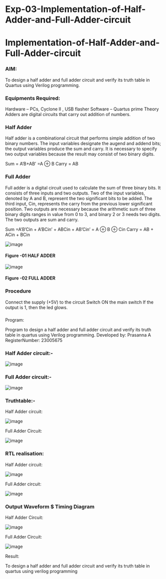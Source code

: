 # Exp-03-Implementation-of-Half-Adder-and-Full-Adder-circuit

# Implementation-of-Half-Adder-and-Full-Adder-circuit
### AIM:
To design a half adder and full adder circuit and verify its truth table in Quartus using Verilog programming.

### Equipments Required:
Hardware – PCs, Cyclone II , USB flasher
Software – Quartus prime
Theory
Adders are digital circuits that carry out addition of numbers.

### Half Adder
Half adder is a combinational circuit that performs simple addition of two binary numbers. The input variables designate the augend and addend bits; the output variables produce the sum and carry. It is necessary to specify two output variables because the result may consist of two binary digits.

Sum = A’B+AB’ =A ⊕ B Carry = AB

### Full Adder
Full adder is a digital circuit used to calculate the sum of three binary bits. It consists of three inputs and two outputs. Two of the input variables, denoted by A and B, represent the two significant bits to be added. The third input, Cin, represents the carry from the previous lower significant position. Two outputs are necessary because the arithmetic sum of three binary digits ranges in value from 0 to 3, and binary 2 or 3 needs two digits. The two outputs are sum and carry.

Sum =A’B’Cin + A’BCin’ + ABCin + AB’Cin’ = A ⊕ B ⊕ Cin Carry = AB + ACin + BCin

 ![image](https://user-images.githubusercontent.com/36288975/163552156-a13e5a56-c638-4110-97d9-8896907c8d25.png)

#### Figure -01 HALF ADDER 


![image](https://user-images.githubusercontent.com/36288975/163552057-b3547877-6d07-45b4-b7e0-bcfebfad9e1d.png)

#### Figure -02 FULL ADDER 

### Procedure

Connect the supply (+5V) to the circuit
Switch ON the main switch
If the output is 1, then the led glows.
### 
Program:

Program to design a half adder and full adder circuit and verify its truth table in quartus using Verilog programming.
Developed by: Prasanna A
RegisterNumber:  23005675

### Half Adder circuit:-

![image](https://github.com/prasanna-765/Exp-02-Implementation-of-Half-Adder-and-Full-Adder-circuit/assets/150009505/3a8f6d66-3b9a-4005-86be-204ce1e0d40b)

### Full Adder circuit:-

![image](https://github.com/prasanna-765/Exp-02-Implementation-of-Half-Adder-and-Full-Adder-circuit/assets/150009505/b4837e93-c59e-442b-a993-848894461044)

### Truthtable:-
Half Adder circuit:

![image](https://github.com/prasanna-765/Exp-02-Implementation-of-Half-Adder-and-Full-Adder-circuit/assets/150009505/18acde79-0bbe-464d-b170-300fc33692c4)

Full Adder Circuit:

![image](https://github.com/prasanna-765/Exp-02-Implementation-of-Half-Adder-and-Full-Adder-circuit/assets/150009505/701263e4-bb1e-425a-809c-e089def61dd1)

### RTL realisation:
Half Adder circuit:

![image](https://github.com/prasanna-765/Exp-02-Implementation-of-Half-Adder-and-Full-Adder-circuit/assets/150009505/5b503d2b-cb8d-48f5-8228-e0e052716e93)

Full Adder circuit:

![image](https://github.com/prasanna-765/Exp-02-Implementation-of-Half-Adder-and-Full-Adder-circuit/assets/150009505/4cb4533a-f588-485b-9a83-75d07712dea3)

### Output Waveform $ Timing Diagram
Half Adder Circuit:

![image](https://github.com/prasanna-765/Exp-02-Implementation-of-Half-Adder-and-Full-Adder-circuit/assets/150009505/9d5169f9-bb26-47d6-9264-d13e663f4021)

Full Adder Circuit:

![image](https://github.com/prasanna-765/Exp-02-Implementation-of-Half-Adder-and-Full-Adder-circuit/assets/150009505/a7123071-3a24-4afb-9600-fb6bace9e983)

Result:

To design a half adder and full adder circuit and verify its truth table in quartus using verilog programming


